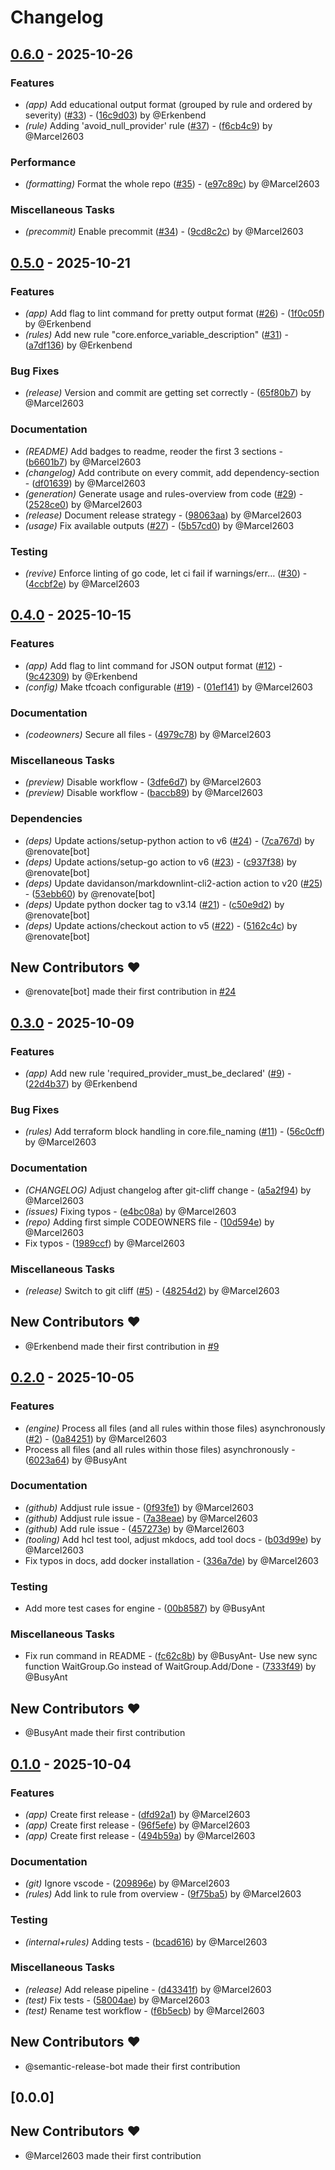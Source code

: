 # Changelog

## [0.6.0](https://github.com/Marcel2603/tfcoach/compare/v0.5.0..0.6.0) - 2025-10-26

### Features

- *(app)* Add educational output format (grouped by rule and ordered by severity) ([#33](https://github.com/marcel2603/tfcoach/issues/33)) - ([16c9d03](https://github.com/Marcel2603/tfcoach/commit/16c9d03a09d1584235b70232047a4cf552272f82))  by @Erkenbend
- *(rule)* Adding 'avoid_null_provider' rule ([#37](https://github.com/marcel2603/tfcoach/issues/37)) - ([f6cb4c9](https://github.com/Marcel2603/tfcoach/commit/f6cb4c983fb0eaa9791df336912b4c303265e9f1))  by @Marcel2603

### Performance

- *(formatting)* Format the whole repo ([#35](https://github.com/marcel2603/tfcoach/issues/35)) - ([e97c89c](https://github.com/Marcel2603/tfcoach/commit/e97c89ca1f1135cc7b32dc96201c738df0f39b21))  by @Marcel2603

### Miscellaneous Tasks

- *(precommit)* Enable precommit ([#34](https://github.com/marcel2603/tfcoach/issues/34)) - ([9cd8c2c](https://github.com/Marcel2603/tfcoach/commit/9cd8c2cd3d7b05dafc92596eca95829da5773da3))  by @Marcel2603

## [0.5.0](https://github.com/Marcel2603/tfcoach/compare/v0.4.0..v0.5.0) - 2025-10-21

### Features

- *(app)* Add flag to lint command for pretty output format ([#26](https://github.com/marcel2603/tfcoach/issues/26)) - ([1f0c05f](https://github.com/Marcel2603/tfcoach/commit/1f0c05fb3b514fbe7d39b0868c42d307a6699b3f))  by @Erkenbend
- *(rules)* Add new rule "core.enforce_variable_description" ([#31](https://github.com/marcel2603/tfcoach/issues/31)) - ([a7df136](https://github.com/Marcel2603/tfcoach/commit/a7df13670fb28f57a1e0d49fc0f836e992c22462))  by @Erkenbend

### Bug Fixes

- *(release)* Version and commit are getting set correctly - ([65f80b7](https://github.com/Marcel2603/tfcoach/commit/65f80b798041e167187eb5e7725879e6437c123a))  by @Marcel2603

### Documentation

- *(README)* Add badges to readme, reoder the first 3 sections - ([b6601b7](https://github.com/Marcel2603/tfcoach/commit/b6601b7c679de3cb4367654915b0b5367de97538))  by @Marcel2603
- *(changelog)* Add contribute on every commit, add dependency-section - ([df01639](https://github.com/Marcel2603/tfcoach/commit/df01639e61c3f970745ba2c79f54b008e0a91362))  by @Marcel2603
- *(generation)* Generate usage and rules-overview from code ([#29](https://github.com/marcel2603/tfcoach/issues/29)) - ([2528ce0](https://github.com/Marcel2603/tfcoach/commit/2528ce03b10a862bc5b54909479fa2df180c140f))  by @Marcel2603
- *(release)* Document release strategy - ([98063aa](https://github.com/Marcel2603/tfcoach/commit/98063aa05d49314021f73c48a5856fe957dd6858))  by @Marcel2603
- *(usage)* Fix available outputs ([#27](https://github.com/marcel2603/tfcoach/issues/27)) - ([5b57cd0](https://github.com/Marcel2603/tfcoach/commit/5b57cd02872b2cd736b628f50121ad59183d7feb))  by @Marcel2603

### Testing

- *(revive)* Enforce linting of go code, let ci fail if warnings/err… ([#30](https://github.com/marcel2603/tfcoach/issues/30)) - ([4ccbf2e](https://github.com/Marcel2603/tfcoach/commit/4ccbf2ee117fd112cefbbc450a46eada67dd71c9))  by @Marcel2603

## [0.4.0](https://github.com/Marcel2603/tfcoach/compare/v0.3.0..v0.4.0) - 2025-10-15

### Features

- *(app)* Add flag to lint command for JSON output format ([#12](https://github.com/marcel2603/tfcoach/issues/12)) - ([9c42309](https://github.com/Marcel2603/tfcoach/commit/9c42309df0e846b483ae0858c8109d682918b1db))  by @Erkenbend
- *(config)* Make tfcoach configurable ([#19](https://github.com/marcel2603/tfcoach/issues/19)) - ([01ef141](https://github.com/Marcel2603/tfcoach/commit/01ef141eb460e45957a6b527545e8523593b7455))  by @Marcel2603

### Documentation

- *(codeowners)* Secure all files - ([4979c78](https://github.com/Marcel2603/tfcoach/commit/4979c78cfa12cd0cd0849e2653f6f33edae5d3a0))  by @Marcel2603

### Miscellaneous Tasks

- *(preview)* Disable workflow - ([3dfe6d7](https://github.com/Marcel2603/tfcoach/commit/3dfe6d72e3599748e37f175bc092e011682f13ec))  by @Marcel2603
- *(preview)* Disable workflow - ([baccb89](https://github.com/Marcel2603/tfcoach/commit/baccb89d6056ecb332837c2cf4d89c7f6a733b3d))  by @Marcel2603

### Dependencies

- *(deps)* Update actions/setup-python action to v6 ([#24](https://github.com/marcel2603/tfcoach/issues/24)) - ([7ca767d](https://github.com/Marcel2603/tfcoach/commit/7ca767d0cea0bf0942b710f0492e931f8c9c387a))  by @renovate[bot]
- *(deps)* Update actions/setup-go action to v6 ([#23](https://github.com/marcel2603/tfcoach/issues/23)) - ([c937f38](https://github.com/Marcel2603/tfcoach/commit/c937f3818e457b32248b241554d19b96f2561ed0))  by @renovate[bot]
- *(deps)* Update davidanson/markdownlint-cli2-action action to v20 ([#25](https://github.com/marcel2603/tfcoach/issues/25)) - ([53ebb60](https://github.com/Marcel2603/tfcoach/commit/53ebb60cdb509619d3dbaa3e6c54e1b3e0df7f45))  by @renovate[bot]
- *(deps)* Update python docker tag to v3.14 ([#21](https://github.com/marcel2603/tfcoach/issues/21)) - ([c50e9d2](https://github.com/Marcel2603/tfcoach/commit/c50e9d25204709a2dedddcedfe0c8516d6e33f1d))  by @renovate[bot]
- *(deps)* Update actions/checkout action to v5 ([#22](https://github.com/marcel2603/tfcoach/issues/22)) - ([5162c4c](https://github.com/Marcel2603/tfcoach/commit/5162c4cce76fdcc6a0fb84536460edd4a76cd16a))  by @renovate[bot]

## New Contributors ❤️

* @renovate[bot] made their first contribution in [#24](https://github.com/Marcel2603/tfcoach/pull/24)
## [0.3.0](https://github.com/Marcel2603/tfcoach/compare/v0.2.0..v0.3.0) - 2025-10-09

### Features

- *(app)* Add new rule 'required_provider_must_be_declared' ([#9](https://github.com/marcel2603/tfcoach/issues/9)) - ([22d4b37](https://github.com/Marcel2603/tfcoach/commit/22d4b377579c0306ca599358d48258e642f3bd26))  by @Erkenbend

### Bug Fixes

- *(rules)* Add terraform block handling in core.file_naming ([#11](https://github.com/marcel2603/tfcoach/issues/11)) - ([56c0cff](https://github.com/Marcel2603/tfcoach/commit/56c0cff00fce2b180b357c470a29d54d4a0431f0))  by @Marcel2603

### Documentation

- *(CHANGELOG)* Adjust changelog after git-cliff change - ([a5a2f94](https://github.com/Marcel2603/tfcoach/commit/a5a2f946838bc83b0906f353079a071f8ecb2a36))  by @Marcel2603
- *(issues)* Fixing typos - ([e4bc08a](https://github.com/Marcel2603/tfcoach/commit/e4bc08a21dc8f11caf1de1656f872cc1bfb69f46))  by @Marcel2603
- *(repo)* Adding first simple CODEOWNERS file - ([10d594e](https://github.com/Marcel2603/tfcoach/commit/10d594e79325e255546f70ceb9991010917a5564))  by @Marcel2603
- Fix typos - ([1989ccf](https://github.com/Marcel2603/tfcoach/commit/1989ccf835a155cd03b9792f05b6b9360f8c01b8))  by @Marcel2603
### Miscellaneous Tasks

- *(release)* Switch to git cliff ([#5](https://github.com/marcel2603/tfcoach/issues/5)) - ([48254d2](https://github.com/Marcel2603/tfcoach/commit/48254d20ad4214e998a13c0a9825e089f7394d95))  by @Marcel2603

## New Contributors ❤️

* @Erkenbend made their first contribution in [#9](https://github.com/Marcel2603/tfcoach/pull/9)
## [0.2.0](https://github.com/Marcel2603/tfcoach/compare/v0.1.0..v0.2.0) - 2025-10-05

### Features

- *(engine)* Process all files (and all rules within those files) asynchronously ([#2](https://github.com/marcel2603/tfcoach/issues/2)) - ([0a84251](https://github.com/Marcel2603/tfcoach/commit/0a8425155b4fd92dc2606f881d4da53c469ebd8e))  by @Marcel2603
- Process all files (and all rules within those files) asynchronously - ([6023a64](https://github.com/Marcel2603/tfcoach/commit/6023a642544b02358e8ae5359cced35bbb9166c9))  by @BusyAnt
### Documentation

- *(github)* Addjust rule issue - ([0f93fe1](https://github.com/Marcel2603/tfcoach/commit/0f93fe1753c82393650030458175d5a246919eb7))  by @Marcel2603
- *(github)* Addjust rule issue - ([7a38eae](https://github.com/Marcel2603/tfcoach/commit/7a38eaeba959001acc74fbb69477de77ce3fe4e8))  by @Marcel2603
- *(github)* Add rule issue - ([457273e](https://github.com/Marcel2603/tfcoach/commit/457273eec7dca15914ea284b6db1706554d63d48))  by @Marcel2603
- *(tooling)* Add hcl test tool, adjust mkdocs, add tool docs - ([b03d99e](https://github.com/Marcel2603/tfcoach/commit/b03d99e368318d0caa514eb675821c0c6dd0eaa6))  by @Marcel2603
- Fix typos in docs, add docker installation - ([336a7de](https://github.com/Marcel2603/tfcoach/commit/336a7de39dc3b11cc5b8021ccf0eeeb3cc17c649))  by @Marcel2603
### Testing

- Add more test cases for engine - ([00b8587](https://github.com/Marcel2603/tfcoach/commit/00b8587e15bdea02db3c62aeefa8462076f2efa3))  by @BusyAnt
### Miscellaneous Tasks

- Fix run command in README - ([fc62c8b](https://github.com/Marcel2603/tfcoach/commit/fc62c8b8ea656d613c1a2d58beec7f9aa206bc46))  by @BusyAnt- Use new sync function WaitGroup.Go instead of WaitGroup.Add/Done - ([7333f49](https://github.com/Marcel2603/tfcoach/commit/7333f492f45ac543385a2c16388b3e9f9ab35be9))  by @BusyAnt
## New Contributors ❤️

* @BusyAnt made their first contribution
## [0.1.0](https://github.com/Marcel2603/tfcoach/compare/v0.0.0..v0.1.0) - 2025-10-04

### Features

- *(app)* Create first release - ([dfd92a1](https://github.com/Marcel2603/tfcoach/commit/dfd92a12b0449e6eb528efd06a56ad155ce78503))  by @Marcel2603
- *(app)* Create first release - ([96f5efe](https://github.com/Marcel2603/tfcoach/commit/96f5efe44e2fee90ababca23643cc39a35a6ae80))  by @Marcel2603
- *(app)* Create first release - ([494b59a](https://github.com/Marcel2603/tfcoach/commit/494b59a7bb77e1f34c57ffd9bb2f73c2a3440af0))  by @Marcel2603

### Documentation

- *(git)* Ignore vscode - ([209896e](https://github.com/Marcel2603/tfcoach/commit/209896e4f4ade14137a5ef87b37df4836ab437c5))  by @Marcel2603
- *(rules)* Add link to rule from overview - ([9f75ba5](https://github.com/Marcel2603/tfcoach/commit/9f75ba59a1af0dcc435094c738df7d754d8043a0))  by @Marcel2603

### Testing

- *(internal+rules)* Adding tests - ([bcad616](https://github.com/Marcel2603/tfcoach/commit/bcad616a7bb83d2c7b04ad9b4bd92d2191af2d3a))  by @Marcel2603

### Miscellaneous Tasks

- *(release)* Add release pipeline - ([d43341f](https://github.com/Marcel2603/tfcoach/commit/d43341fefdc49ab492bf974f2df2a3ed30fe666e))  by @Marcel2603
- *(test)* Fix tests - ([58004ae](https://github.com/Marcel2603/tfcoach/commit/58004ae089073e712924859f7cc3181244103d97))  by @Marcel2603
- *(test)* Rename test workflow - ([f6b5ecb](https://github.com/Marcel2603/tfcoach/commit/f6b5ecb8a02ecfaf99f15f055596881df032336c))  by @Marcel2603

## New Contributors ❤️

* @semantic-release-bot made their first contribution
## [0.0.0]

## New Contributors ❤️

* @Marcel2603 made their first contribution

